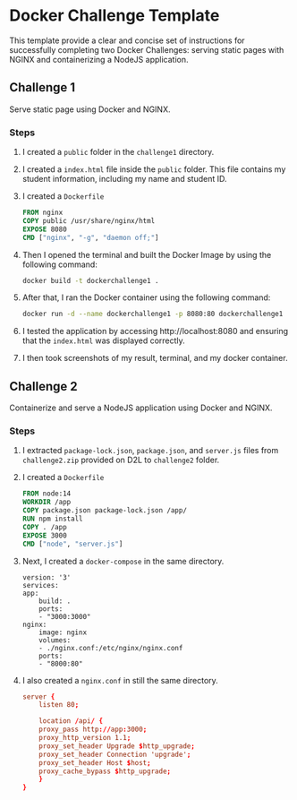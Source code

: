 # Docker Challenge Template
This template provide a clear and concise set of instructions for successfully completing two Docker Challenges: serving static pages with NGINX and containerizing a NodeJS application.

## Challenge 1
Serve static page using Docker and NGINX.

### Steps ###
1. I created a `public` folder in the `challenge1` directory.
2. I created a `index.html` file inside the `public` folder. This file contains my student information, including my name and student ID.
3. I created a `Dockerfile`

    ```Dockerfile
    FROM nginx
    COPY public /usr/share/nginx/html
    EXPOSE 8080
    CMD ["nginx", "-g", "daemon off;"]
    ```

4. Then I opened the terminal and built the Docker Image by using the following command:

    ```bash
    docker build -t dockerchallenge1 .
    ```

5. After that, I ran the Docker container using the following command:

    ```bash
    docker run -d --name dockerchallenge1 -p 8080:80 dockerchallenge1
    ```

6. I tested the application by accessing http://localhost:8080 and ensuring that the `index.html` was displayed correctly.
7. I then took screenshots of my result, terminal, and my docker container.

## Challenge 2
Containerize and serve a NodeJS application using Docker and NGINX.

### Steps ###
1. I extracted `package-lock.json`, `package.json`, and `server.js` files from `challenge2.zip` provided on D2L to `challenge2` folder.
2. I created a `Dockerfile`

    ```Dockerfile
    FROM node:14
    WORKDIR /app
    COPY package.json package-lock.json /app/
    RUN npm install
    COPY . /app
    EXPOSE 3000
    CMD ["node", "server.js"]
    ```

3. Next, I created a `docker-compose` in the same directory.

    ```docker-compse
    version: '3'
    services:
    app:
        build: .
        ports:
        - "3000:3000"
    nginx:
        image: nginx
        volumes:
        - ./nginx.conf:/etc/nginx/nginx.conf
        ports:
        - "8000:80"
    ```
4. I also created a `nginx.conf` in still the same directory.

    ```nginx.conf
    server {
        listen 80;

        location /api/ {
        proxy_pass http://app:3000;
        proxy_http_version 1.1;
        proxy_set_header Upgrade $http_upgrade;
        proxy_set_header Connection 'upgrade';
        proxy_set_header Host $host;
        proxy_cache_bypass $http_upgrade;
        }
    }
    ```

